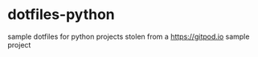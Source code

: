 # dotfiles-python
sample dotfiles for python projects stolen from a https://gitpod.io sample project
